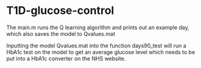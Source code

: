 # T1D-glucose-control

The main.m runs the Q learning algorithm and prints out an example day, which also saves the model to Qvalues.mat

Inputting the model Qvalues.mat into the function days90_test will run a HbA1c test on the model to get an average glucose level which needs to be put into a HbA1c converter on the NHS website.
